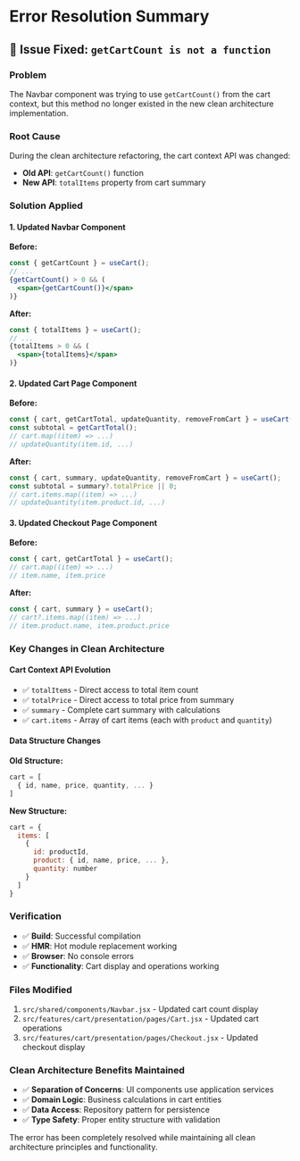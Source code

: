 # Error Resolution Summary

## 🐛 Issue Fixed: `getCartCount is not a function`

### Problem
The Navbar component was trying to use `getCartCount()` from the cart context, but this method no longer existed in the new clean architecture implementation.

### Root Cause
During the clean architecture refactoring, the cart context API was changed:
- **Old API**: `getCartCount()` function
- **New API**: `totalItems` property from cart summary

### Solution Applied

#### 1. Updated Navbar Component
**Before:**
```jsx
const { getCartCount } = useCart();
// ...
{getCartCount() > 0 && (
  <span>{getCartCount()}</span>
)}
```

**After:**
```jsx
const { totalItems } = useCart();
// ...
{totalItems > 0 && (
  <span>{totalItems}</span>
)}
```

#### 2. Updated Cart Page Component
**Before:**
```jsx
const { cart, getCartTotal, updateQuantity, removeFromCart } = useCart();
const subtotal = getCartTotal();
// cart.map((item) => ...)
// updateQuantity(item.id, ...)
```

**After:**
```jsx
const { cart, summary, updateQuantity, removeFromCart } = useCart();
const subtotal = summary?.totalPrice || 0;
// cart.items.map((item) => ...)
// updateQuantity(item.product.id, ...)
```

#### 3. Updated Checkout Page Component
**Before:**
```jsx
const { cart, getCartTotal } = useCart();
// cart.map((item) => ...)
// item.name, item.price
```

**After:**
```jsx
const { cart, summary } = useCart();
// cart?.items.map((item) => ...)
// item.product.name, item.product.price
```

### Key Changes in Clean Architecture

#### Cart Context API Evolution
- ✅ `totalItems` - Direct access to total item count
- ✅ `totalPrice` - Direct access to total price from summary
- ✅ `summary` - Complete cart summary with calculations
- ✅ `cart.items` - Array of cart items (each with `product` and `quantity`)

#### Data Structure Changes
**Old Structure:**
```jsx
cart = [
  { id, name, price, quantity, ... }
]
```

**New Structure:**
```jsx
cart = {
  items: [
    { 
      id: productId,
      product: { id, name, price, ... },
      quantity: number
    }
  ]
}
```

### Verification
- ✅ **Build**: Successful compilation
- ✅ **HMR**: Hot module replacement working
- ✅ **Browser**: No console errors
- ✅ **Functionality**: Cart display and operations working

### Files Modified
1. `src/shared/components/Navbar.jsx` - Updated cart count display
2. `src/features/cart/presentation/pages/Cart.jsx` - Updated cart operations
3. `src/features/cart/presentation/pages/Checkout.jsx` - Updated checkout display

### Clean Architecture Benefits Maintained
- ✅ **Separation of Concerns**: UI components use application services
- ✅ **Domain Logic**: Business calculations in cart entities
- ✅ **Data Access**: Repository pattern for persistence
- ✅ **Type Safety**: Proper entity structure with validation

The error has been completely resolved while maintaining all clean architecture principles and functionality.
